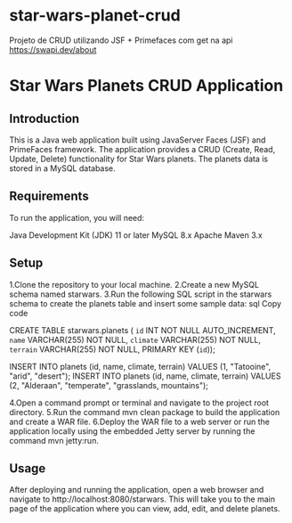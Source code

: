 # star-wars-planet-crud
Projeto de CRUD utilizando JSF + Primefaces com get na api https://swapi.dev/about
# **Star Wars Planets CRUD Application**
## Introduction
This is a Java web application built using JavaServer Faces (JSF) and PrimeFaces framework. The application provides a CRUD (Create, Read, Update, Delete) functionality for Star Wars planets. The planets data is stored in a MySQL database.

## Requirements
To run the application, you will need:

Java Development Kit (JDK) 11 or later
MySQL 8.x
Apache Maven 3.x
## Setup
1.Clone the repository to your local machine.
2.Create a new MySQL schema named starwars.
3.Run the following SQL script in the starwars schema to create the planets table and insert some sample data:
sql
Copy code

  CREATE TABLE starwars.planets (
    `id` INT NOT NULL AUTO_INCREMENT,
    `name` VARCHAR(255) NOT NULL,
    `climate` VARCHAR(255) NOT NULL,
    `terrain` VARCHAR(255) NOT NULL,
    PRIMARY KEY (`id`));

  INSERT INTO planets (id, name, climate, terrain) VALUES (1, "Tatooine", "arid", "desert");
  INSERT INTO planets (id, name, climate, terrain) VALUES (2, "Alderaan", "temperate", "grasslands, mountains");

4.Open a command prompt or terminal and navigate to the project root directory.
5.Run the command mvn clean package to build the application and create a WAR file.
6.Deploy the WAR file to a web server or run the application locally using the embedded Jetty server by running the command mvn jetty:run.
## Usage
After deploying and running the application, open a web browser and navigate to http://localhost:8080/starwars. This will take you to the main page of the application where you can view, add, edit, and delete planets.
